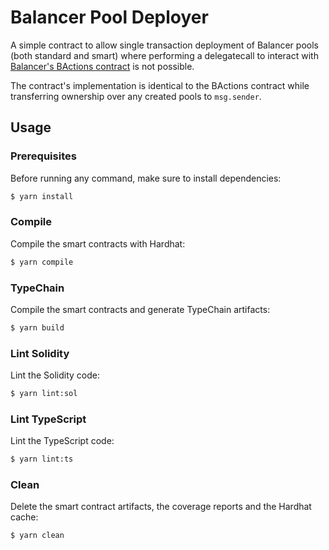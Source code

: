 # Balancer Pool Deployer

A simple contract to allow single transaction deployment of Balancer pools (both standard and smart) where performing a delegatecall to interact with [Balancer's BActions contract](https://github.com/balancer-labs/bactions-proxy) is not possible.

The contract's implementation is identical to the BActions contract while transferring ownership over any created pools to `msg.sender`.

## Usage

### Prerequisites

Before running any command, make sure to install dependencies:

```sh
$ yarn install
```

### Compile

Compile the smart contracts with Hardhat:

```sh
$ yarn compile
```

### TypeChain

Compile the smart contracts and generate TypeChain artifacts:

```sh
$ yarn build
```

### Lint Solidity

Lint the Solidity code:

```sh
$ yarn lint:sol
```

### Lint TypeScript

Lint the TypeScript code:

```sh
$ yarn lint:ts
```

### Clean

Delete the smart contract artifacts, the coverage reports and the Hardhat cache:

```sh
$ yarn clean
```
